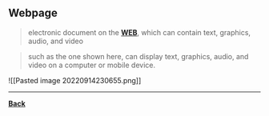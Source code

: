 ## Webpage
> electronic document on the **[WEB](WEB.md)**, which can contain text, graphics, audio, and video

> such as the one shown here, can display text, graphics, audio, and video on a computer or mobile device.

![[Pasted image 20220914230655.png]]

---
**[Back](INTCOMPrelimCh8.md)**